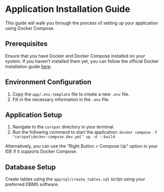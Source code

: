 # Application Installation Guide

This guide will walk you through the process of setting up your application using Docker Compose.

## Prerequisites

Ensure that you have Docker and Docker Compose installed on your system. If you haven't installed them yet, you can follow the official Docker installation guide [here](https://docs.docker.com/compose/install/).

## Environment Configuration

1. Copy the `app/.env.template` file to create a new `.env` file.
2. Fill in the necessary information in the `.env` file.

## Application Setup

1. Navigate to the `corspat` directory in your terminal.
2. Run the following command to start the application: `docker compose -f "corspat\docker-compose.dev.yml" up -d --build`

Alternatively, you can use the "Right Button > Compose Up" option in your IDE if it supports Docker Compose.

## Database Setup

Create tables using the `app/sql/create_tables.sql` script using your preferred DBMS software.

